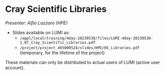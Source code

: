 # Cray Scientific Libraries

*Presenter: Alfio Lazzaro (HPE)*


-   Slides available on LUMI as:
    -   `/appl/local/training/4day-20230530/files/LUMI-4day-20230530-1_07_Cray_Scientific_Libraries.pdf`
    -   `/project/project_465000524/slides/HPE/05_Libraries.pdf` (temporary, for the lifetime of the project)

These materials can only be distributed to actual users of LUMI (active user account).

